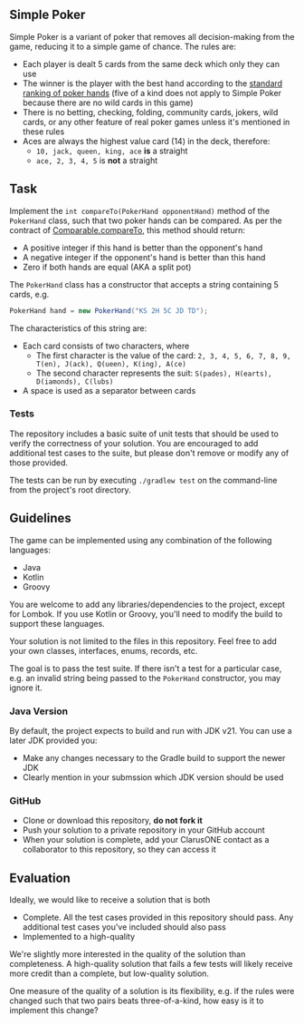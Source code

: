 ## Simple Poker
Simple Poker is a variant of poker that removes all decision-making from the game,
reducing it to a simple game of chance. The rules are:

- Each player is dealt 5 cards from the same deck which only they can use
- The winner is the player with the best hand according to the [standard ranking of poker hands](https://en.wikipedia.org/wiki/List_of_poker_hands#Hand-ranking_categories) (five of a kind does not apply to Simple Poker because there are no wild cards in this game)
- There is no betting, checking, folding, community cards, jokers, wild cards, or any other feature of real poker games unless it's mentioned in these rules
- Aces are always the highest value card (14) in the deck, therefore: 
  - `10, jack, queen, king, ace` **is** a straight
  - `ace, 2, 3, 4, 5` is **not** a straight

## Task
Implement the `int compareTo(PokerHand opponentHand)` method of the `PokerHand` class, such that two poker hands
can be compared. As per the contract of [Comparable.compareTo](https://docs.oracle.com/en/java/javase/21/docs/api/java.base/java/lang/Comparable.html#compareTo(T)), 
this method should return:

- A positive integer if this hand is better than the opponent's hand 
- A negative integer if the opponent's hand is better than this hand
- Zero if both hands are equal (AKA a split pot) 

The `PokerHand` class has a constructor that accepts a string containing 5 cards, e.g.

```java
PokerHand hand = new PokerHand("KS 2H 5C JD TD");
```

The characteristics of this string are:

- Each card consists of two characters, where
  - The first character is the value of the card: `2, 3, 4, 5, 6, 7, 8, 9, T(en), J(ack), Q(ueen), K(ing), A(ce)`
  - The second character represents the suit: `S(pades), H(earts), D(iamonds), C(lubs)`
- A space is used as a separator between cards

### Tests
The repository includes a basic suite of unit tests that should be used to verify the correctness of your solution. You are encouraged to add additional test
cases to the suite, but please don't remove or modify any of those provided. 

The tests can be run by executing `./gradlew test` on the command-line from the project's root directory.

## Guidelines
The game can be implemented using any combination of the following languages: 
- Java 
- Kotlin
- Groovy 

You are welcome to add any libraries/dependencies to the project, except for Lombok. If you use Kotlin or Groovy, you'll need to modify the 
build to support these languages.

Your solution is not limited to the files in this repository. Feel free to add your own classes, interfaces, enums, records, etc. 

The goal is to pass the test suite. If there isn't a test for a particular case, e.g. an invalid string being passed to the `PokerHand` constructor, you may ignore it.

### Java Version
By default, the project expects to build and run with JDK v21. You can use a later JDK provided you:
- Make any changes necessary to the Gradle build to support the newer JDK
- Clearly mention in your submssion which JDK version should be used

### GitHub
- Clone or download this repository, **do not fork it**
- Push your solution to a private repository in your GitHub account
- When your solution is complete, add your ClarusONE contact as a collaborator to this repository, so they can access it

## Evaluation
Ideally, we would like to receive a solution that is both

- Complete. All the test cases provided in this repository should pass. Any additional test cases you've included should
  also pass
- Implemented to a high-quality 

We're slightly more interested in the quality of the solution than completeness. A high-quality solution that 
fails a few tests will likely receive more credit than a complete, but low-quality solution.

One measure of the quality of a solution is its flexibility, e.g. if the rules were changed such that two pairs beats three-of-a-kind, how easy is it to implement this change?
